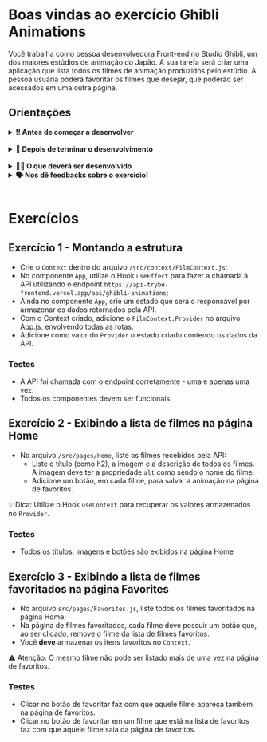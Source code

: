 # Boas vindas ao exercício Ghibli Animations

Você trabalha como pessoa desenvolvedora Front-end no Studio Ghibli, um dos maiores estúdios de animação do Japão. A sua tarefa será criar uma aplicação que lista todos os filmes de animação produzidos pelo estúdio. A pessoa usuária poderá favoritar os filmes que desejar, que poderão ser acessados em uma outra página.

## Orientações

<details>
  <summary><strong>‼️ Antes de começar a desenvolver</strong></summary><br />

- Crie um fork desse projeto, para isso siga esse [tutorial de como realizar um fork](https://guides.github.com/activities/forking/).

- Após fazer o fork, clone o repositório criado para o seu computador.

- Rode o comando `npm install`.

- Vá para a branch `main` do seu projeto e execute o comando `git branch` ou `git branch -a`.

> 💡 Observe o que deve ser feito nas instruções para cada exercício.

</details>

<br />

<details>
  <summary><strong>🤝 Depois de terminar o desenvolvimento</strong></summary><br />

Após a solução dos exercícios, abra um PR no seu repositório forkado e, se quiser, mergeie para a `main`. Sinta-se à vontade!

**Atenção!**: Ao criar o PR,  você irá se deparar com essa tela:

![PR do exercício](images/example-pr.png)

É necessário realizar uma mudança. Para isso, clique no _base repository_ como na imagem abaixo:

![Mudando a base do repositório](images/change-base.png)

Mude para o seu repositório. Seu nome estará na frente do nome dele, por exemplo: `antonio/TicTacToe`. Depois desse passo a página deve ficar assim:

![Após mudança](images/after-change.png)

Agora, basta criar o PULL REQUEST clicando no botão `Create Pull Request`.

> 💡 Realize esse processo para cada PR que abrir.

</details>

<br />

<details>
  <summary><strong>👨‍💻 O que deverá ser desenvolvido</strong></summary><br />

Você criará uma aplicação que exibe as principais animações do [Studio Ghibli](https://studioghibli.com.br/studioghibli/), além de possibilitar a pessoa usuária a favoritar uma animação e renderizá-los na página de favoritos.

> 👀 Dica: a estrutura de páginas e as rotas da aplicação já estão pronta!

Para se inspirar, o Figma da aplicação está nesse [link.](https://www.figma.com/file/cqw5AHCVTEEsIGI7eNsAQY/%5BFRONT%5D-Exercise-Ghibli-Animations?node-id=0%3A1&t=0KTsRD18wbnb0tbl-1)

</details>

<details>
  <summary><strong>🗣 Nos dê feedbacks sobre o exercício!</strong></summary> <br />

  Ao finalizar e submeter o exercício, não se esqueça de avaliar sua experiência preenchendo o formulário. Leva menos de 3 minutos!

  [FORMULÁRIO DE AVALIAÇÃO](https://be-trybe.typeform.com/to/ZTeR4IbH#cohort_hidden=CH27-A&template=betrybe/sd-027-a-exercise-ghibli-animations)

</details>

<br />

# Exercícios

## Exercício 1 - Montando a estrutura

- Crie o `Context` dentro do arquivo `/src/context/FilmContext.js`;
- No componente `App`, utilize o Hook `useEffect` para fazer a chamada à API utilizando o endpoint `https://api-trybe-frontend.vercel.app/api/ghibli-animations`;
- Ainda no componente `App`, crie um estado que será o responsável por armazenar os dados retornados pela API.
- Com o Context criado, adicione o `FilmContext.Provider` no arquivo App.js, envolvendo todas as rotas.
- Adicione como valor do `Provider` o estado criado contendo os dados da API.

### Testes

- A API foi chamada com o endpoint corretamente - uma e apenas uma vez.
- Todos os componentes devem ser funcionais.

## Exercício 2 - Exibindo a lista de filmes na página Home

- No arquivo `/src/pages/Home`, liste os filmes recebidos pela API:
  - Liste o título (como h2), a imagem e a descrição de todos os filmes. A imagem deve ter a propriedade `alt` como sendo o nome do filme.
  - Adicione um botão, em cada filme, para salvar a animação na página de favoritos.

💡 Dica: Utilize o Hook `useContext` para recuperar os valores armazenados no `Provider`.

### Testes

- Todos os títulos, imagens e botões são exibidos na página Home

## Exercício 3 - Exibindo a lista de filmes favoritados na página Favorites

- No arquivo `src/pages/Favorites.js`, liste todos os filmes favoritados na página Home;
- Na página de filmes favoritados, cada filme deve possuir um botão que, ao ser clicado, remove o filme da lista de filmes favoritos.
- Você **deve** armazenar os itens favoritos no `Context`.

⚠️ Atenção: O mesmo filme não pode ser listado mais de uma vez na página de favoritos.

### Testes

- Clicar no botão de favoritar faz com que aquele filme apareça também na página de favoritos.
- Clicar no botão de favoritar em um filme que está na lista de favoritos faz com que aquele filme saia da página de favoritos.

